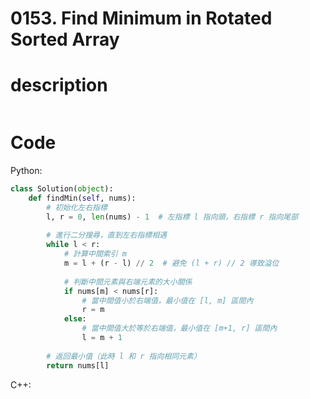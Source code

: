 # 0153. Find Minimum in Rotated Sorted Array

# description
```

```
# Code
Python:
```python
class Solution(object):
    def findMin(self, nums):
        # 初始化左右指標
        l, r = 0, len(nums) - 1  # 左指標 l 指向頭，右指標 r 指向尾部
        
        # 進行二分搜尋，直到左右指標相遇
        while l < r:
            # 計算中間索引 m
            m = l + (r - l) // 2  # 避免 (l + r) // 2 導致溢位
            
            # 判斷中間元素與右端元素的大小關係
            if nums[m] < nums[r]:
                # 當中間值小於右端值，最小值在 [l, m] 區間內
                r = m
            else:
                # 當中間值大於等於右端值，最小值在 [m+1, r] 區間內
                l = m + 1
        
        # 返回最小值（此時 l 和 r 指向相同元素）
        return nums[l]
```

C++:
```C++

```
